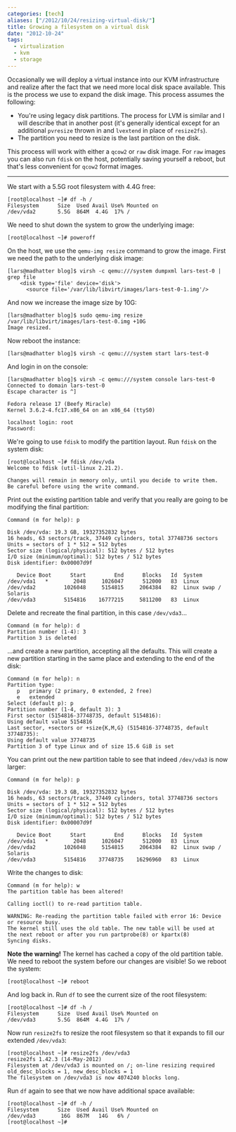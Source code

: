 ```yaml
---
categories: [tech]
aliases: ["/2012/10/24/resizing-virtual-disk/"]
title: Growing a filesystem on a virtual disk
date: "2012-10-24"
tags:
  - virtualization
  - kvm
  - storage
---
```


Occasionally we will deploy a virtual instance into our KVM
infrastructure and realize after the fact that we need more local disk
space available.  This is the process we use to expand the disk image.
This process assumes the following:

- You're using legacy disk partitions.  The process for LVM is similar
  and I will describe that in another post (it's generally identical
  except for an additional `pvresize` thrown in and `lvextend` in
  place of `resize2fs`).
- The partition you need to resize is the last partition on the disk.

This process will work with either a `qcow2` or `raw` disk image.  For
`raw` images you can also run `fdisk` on the host, potentially saving
yourself a reboot, but that's less convenient for `qcow2` format
images.

---

We start with a 5.5G root filesystem with 4.4G free:

    [root@localhost ~]# df -h /
    Filesystem      Size  Used Avail Use% Mounted on
    /dev/vda2       5.5G  864M  4.4G  17% /

We need to shut down the system to grow the underlying image:

    [root@localhost ~]# poweroff

On the host, we use the `qemu-img resize` command to grow the image.
First we need the path to the underlying disk image:

    [lars@madhatter blog]$ virsh -c qemu:///system dumpxml lars-test-0 | grep file
        <disk type='file' device='disk'>
          <source file='/var/lib/libvirt/images/lars-test-0-1.img'/>

And now we increase the image size by 10G:

    [lars@madhatter blog]$ sudo qemu-img resize /var/lib/libvirt/images/lars-test-0.img +10G
    Image resized.

Now reboot the instance:

    [lars@madhatter blog]$ virsh -c qemu:///system start lars-test-0

And login in on the console:

    [lars@madhatter blog]$ virsh -c qemu:///system console lars-test-0
    Connected to domain lars-test-0
    Escape character is ^]

    Fedora release 17 (Beefy Miracle)
    Kernel 3.6.2-4.fc17.x86_64 on an x86_64 (ttyS0)

    localhost login: root
    Password:

We're going to use `fdisk` to modify the partition layout.  Run
`fdisk` on the system disk:

    [root@localhost ~]# fdisk /dev/vda
    Welcome to fdisk (util-linux 2.21.2).

    Changes will remain in memory only, until you decide to write them.
    Be careful before using the write command.

Print out the existing partition table and verify that you really are
going to be modifying the final partition:

    Command (m for help): p

    Disk /dev/vda: 19.3 GB, 19327352832 bytes
    16 heads, 63 sectors/track, 37449 cylinders, total 37748736 sectors
    Units = sectors of 1 * 512 = 512 bytes
    Sector size (logical/physical): 512 bytes / 512 bytes
    I/O size (minimum/optimal): 512 bytes / 512 bytes
    Disk identifier: 0x00007d9f

       Device Boot      Start         End      Blocks   Id  System
    /dev/vda1   *        2048     1026047      512000   83  Linux
    /dev/vda2         1026048     5154815     2064384   82  Linux swap / Solaris
    /dev/vda3         5154816    16777215     5811200   83  Linux

Delete and recreate the final partition, in this case `/dev/vda3`...

    Command (m for help): d
    Partition number (1-4): 3
    Partition 3 is deleted

...and create a new partition, accepting all the defaults.  This will
create a new partition starting in the same place and extending to the
end of the disk:

    Command (m for help): n
    Partition type:
       p   primary (2 primary, 0 extended, 2 free)
       e   extended
    Select (default p): p
    Partition number (1-4, default 3): 3
    First sector (5154816-37748735, default 5154816): 
    Using default value 5154816
    Last sector, +sectors or +size{K,M,G} (5154816-37748735, default 37748735): 
    Using default value 37748735
    Partition 3 of type Linux and of size 15.6 GiB is set

You can print out the new partition table to see that indeed
`/dev/vda3` is now larger:

    Command (m for help): p

    Disk /dev/vda: 19.3 GB, 19327352832 bytes
    16 heads, 63 sectors/track, 37449 cylinders, total 37748736 sectors
    Units = sectors of 1 * 512 = 512 bytes
    Sector size (logical/physical): 512 bytes / 512 bytes
    I/O size (minimum/optimal): 512 bytes / 512 bytes
    Disk identifier: 0x00007d9f

       Device Boot      Start         End      Blocks   Id  System
    /dev/vda1   *        2048     1026047      512000   83  Linux
    /dev/vda2         1026048     5154815     2064384   82  Linux swap / Solaris
    /dev/vda3         5154816    37748735    16296960   83  Linux

Write the changes to disk:

    Command (m for help): w
    The partition table has been altered!

    Calling ioctl() to re-read partition table.

    WARNING: Re-reading the partition table failed with error 16: Device or resource busy.
    The kernel still uses the old table. The new table will be used at
    the next reboot or after you run partprobe(8) or kpartx(8)
    Syncing disks.

**Note the warning!**  The kernel has cached a copy of the old
partition table.  We need to reboot the system before our changes are
visible!  So we reboot the system:

    [root@localhost ~]# reboot

And log back in.  Run `df` to see the current size of the root
filesystem:
    
    [root@localhost ~]# df -h /
    Filesystem      Size  Used Avail Use% Mounted on
    /dev/vda3       5.5G  864M  4.4G  17% /

Now run `resize2fs` to resize the root filesystem so that it expands
to fill our extended `/dev/vda3`:

    [root@localhost ~]# resize2fs /dev/vda3
    resize2fs 1.42.3 (14-May-2012)
    Filesystem at /dev/vda3 is mounted on /; on-line resizing required
    old_desc_blocks = 1, new_desc_blocks = 1
    The filesystem on /dev/vda3 is now 4074240 blocks long.

Run `df` again to see that we now have additional space available:

    [root@localhost ~]# df -h /
    Filesystem      Size  Used Avail Use% Mounted on
    /dev/vda3        16G  867M   14G   6% /
    [root@localhost ~]# 

